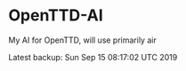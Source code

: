 # OpenTTD-AI
My AI for OpenTTD, will use primarily air

Latest backup: Sun Sep 15 08:17:02 UTC 2019
